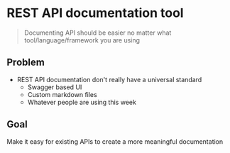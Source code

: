 # REST API documentation tool

> Documenting API should be easier no matter what tool/language/framework you
are using

## Problem

- REST API documentation don't really have a universal standard
  - Swagger based UI
  - Custom markdown files
  - Whatever people are using this week

## Goal

Make it easy for existing APIs to create a more meaningful documentation
